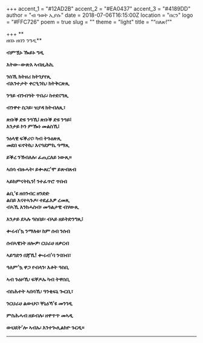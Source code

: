 +++
accent_1 = "#12AD2B"
accent_2 = "#EA0437"
accent_3 = "#4189DD"
author = "ብ ዓወት ኢያሱ"
date = 2018-07-06T16:15:00Z
location = "በርን"
logo = "#FFC726"
poem = true
slug = ""
theme = "light"
title = "“በለጽ!”"

+++
**  
ዘበኑ ዘበን ንግዲ**

**ብምዃኑ ዀይኑ ግዲ**

**እትው-ውጽእ ኣብዚሕኪ**

**ንስኺ ክትዘሪ ክትገያየጺ  
ብእንተታት ቀርዒንኪ፡ ክትቅርጽጺ**

**ንዓይ ብንብዓት ጥበራ፡ ከተደናግጺ**

**ብንዋተ ስጋይ፡ ዝያዳ ክትብለጺ፣**

**ጽቡቕ ድዩ ንዓኺ፧ ጽቡቕ ድዩ ንዓይ፧  
እንታይ ኮን ምዀነ መልስኺ፧**

**ንዕላዊ ፍቕሪና፡ ካብ ትጉዕጽጺ  
መደበ ፍኖትኪ፡ እናዓደምኪ ዓማጺ**

**ይቕረ ንኽብለሉ፡ ፈጢርለይ ነውጺ።**

**ኣበሳ ብዙሓት፡ ይቊጸር’ሞ ይጽብጸብ**

**ኣይከምናትኪን! ንተፈጥሮ ጥበብ**

**ልቢ’ዩ ዘሰንብር ዘንድድ  
ልበይ እናተኣጉዶ፡ ተደፊእዎ ረመጺ  
ብኣኺ እንክሓስብ፡ መዓልታዊ ብሃውጺ**

**እንታይ ደኣሉ ዓስበይ፡ ብኣይ ዘይትድንግጺ፧**

**ቊሩብ’ኳ ንማለቱ፡ ከም ሰብ ንሰብ**

**ሰብኣዊነት ዘሎዎ፡ ርህራሀ ዘቃርብ**

**ኣይግድን በጃኺ! ቊሩብ’ባ ንናበብ፣**

**ዓለም’ኳ ዋጋ የብላን፡ እቶት ዓስቢ**

**ኣብ ጉዕዞኺ፡ ፍቐዶኡ ካብ ትዋሰቢ**

**ብስሕተት ኣበሳኺ፡ ዓንቂፍኒ ጐርቢ፣**

**ንርህራሀ ልውህና፡ ቐኒዕኻ’ዩ መንገዲ**

**ምስሕሓብ ዘይብሉ፡ ዘዋጥጥ መኣዲ**

**ውህደት’ሎ ኣብኡ፡ እንተጐሊልክዮ ጉርዲ።**

****